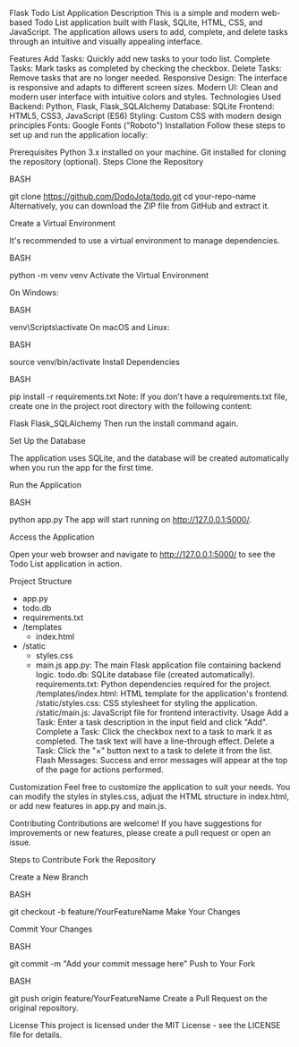 Flask Todo List Application
Description
This is a simple and modern web-based Todo List application built with Flask, SQLite, HTML, CSS, and JavaScript. The application allows users to add, complete, and delete tasks through an intuitive and visually appealing interface.

Features
Add Tasks: Quickly add new tasks to your todo list.
Complete Tasks: Mark tasks as completed by checking the checkbox.
Delete Tasks: Remove tasks that are no longer needed.
Responsive Design: The interface is responsive and adapts to different screen sizes.
Modern UI: Clean and modern user interface with intuitive colors and styles.
Technologies Used
Backend: Python, Flask, Flask_SQLAlchemy
Database: SQLite
Frontend: HTML5, CSS3, JavaScript (ES6)
Styling: Custom CSS with modern design principles
Fonts: Google Fonts ("Roboto")
Installation
Follow these steps to set up and run the application locally:

Prerequisites
Python 3.x installed on your machine.
Git installed for cloning the repository (optional).
Steps
Clone the Repository

BASH

git clone https://github.com/DodoJota/todo.git
cd your-repo-name
Alternatively, you can download the ZIP file from GitHub and extract it.

Create a Virtual Environment

It's recommended to use a virtual environment to manage dependencies.

BASH

python -m venv venv
Activate the Virtual Environment

On Windows:

BASH

venv\Scripts\activate
On macOS and Linux:

BASH

source venv/bin/activate
Install Dependencies

BASH

pip install -r requirements.txt
Note: If you don't have a requirements.txt file, create one in the project root directory with the following content:


Flask
Flask_SQLAlchemy
Then run the install command again.

Set Up the Database

The application uses SQLite, and the database will be created automatically when you run the app for the first time.

Run the Application

BASH

python app.py
The app will start running on http://127.0.0.1:5000/.

Access the Application

Open your web browser and navigate to http://127.0.0.1:5000/ to see the Todo List application in action.

Project Structure

- app.py
- todo.db
- requirements.txt
- /templates
    - index.html
- /static
    - styles.css
    - main.js
app.py: The main Flask application file containing backend logic.
todo.db: SQLite database file (created automatically).
requirements.txt: Python dependencies required for the project.
/templates/index.html: HTML template for the application's frontend.
/static/styles.css: CSS stylesheet for styling the application.
/static/main.js: JavaScript file for frontend interactivity.
Usage
Add a Task: Enter a task description in the input field and click "Add".
Complete a Task: Click the checkbox next to a task to mark it as completed. The task text will have a line-through effect.
Delete a Task: Click the "×" button next to a task to delete it from the list.
Flash Messages: Success and error messages will appear at the top of the page for actions performed.

Customization
Feel free to customize the application to suit your needs. You can modify the styles in styles.css, adjust the HTML structure in index.html, or add new features in app.py and main.js.

Contributing
Contributions are welcome! If you have suggestions for improvements or new features, please create a pull request or open an issue.

Steps to Contribute
Fork the Repository

Create a New Branch

BASH

git checkout -b feature/YourFeatureName
Make Your Changes

Commit Your Changes

BASH

git commit -m "Add your commit message here"
Push to Your Fork

BASH

git push origin feature/YourFeatureName
Create a Pull Request on the original repository.

License
This project is licensed under the MIT License - see the LICENSE file for details.
